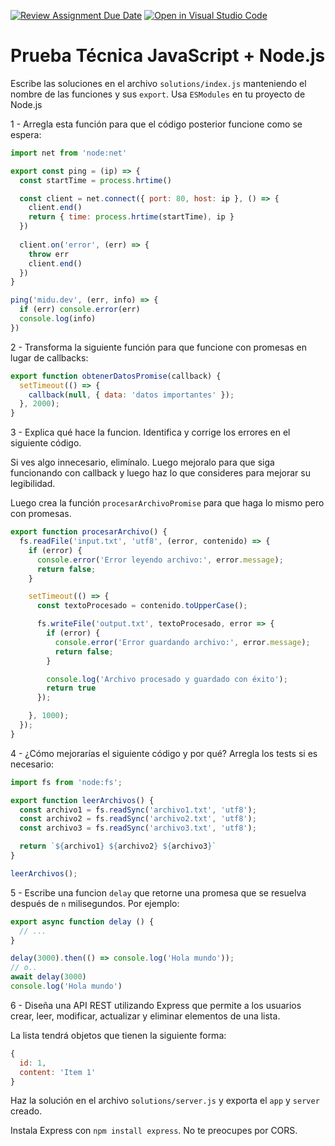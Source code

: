 [![Review Assignment Due Date](https://classroom.github.com/assets/deadline-readme-button-24ddc0f5d75046c5622901739e7c5dd533143b0c8e959d652212380cedb1ea36.svg)](https://classroom.github.com/a/OLtUzx2d)
[![Open in Visual Studio Code](https://classroom.github.com/assets/open-in-vscode-718a45dd9cf7e7f842a935f5ebbe5719a5e09af4491e668f4dbf3b35d5cca122.svg)](https://classroom.github.com/online_ide?assignment_repo_id=13261157&assignment_repo_type=AssignmentRepo)
# Prueba Técnica JavaScript + Node.js

Escribe las soluciones en el archivo `solutions/index.js` manteniendo el nombre de las funciones y sus `export`. Usa `ESModules` en tu proyecto de Node.js

1 - Arregla esta función para que el código posterior funcione como se espera:

```javascript
import net from 'node:net'

export const ping = (ip) => {
  const startTime = process.hrtime()

  const client = net.connect({ port: 80, host: ip }, () => {
    client.end()
    return { time: process.hrtime(startTime), ip }
  })
  
  client.on('error', (err) => {
    throw err
    client.end()
  })
}

ping('midu.dev', (err, info) => {
  if (err) console.error(err)
  console.log(info)
})
```

2 - Transforma la siguiente función para que funcione con promesas en lugar de callbacks:

```javascript
export function obtenerDatosPromise(callback) {
  setTimeout(() => {
    callback(null, { data: 'datos importantes' });
  }, 2000);
}
```

3 - Explica qué hace la funcion. Identifica y corrige los errores en el siguiente código.

Si ves algo innecesario, elimínalo. Luego mejoralo para que siga funcionando con callback y luego haz lo que consideres para mejorar su legibilidad.

Luego crea la función `procesarArchivoPromise` para que haga lo mismo pero con promesas.

```javascript
export function procesarArchivo() {
  fs.readFile('input.txt', 'utf8', (error, contenido) => {
    if (error) {
      console.error('Error leyendo archivo:', error.message);
      return false;
    }

    setTimeout(() => {
      const textoProcesado = contenido.toUpperCase();

      fs.writeFile('output.txt', textoProcesado, error => {
        if (error) {
          console.error('Error guardando archivo:', error.message);
          return false;
        }

        console.log('Archivo procesado y guardado con éxito');
        return true
      });

    }, 1000);
  });
}
```

4 - ¿Cómo mejorarías el siguiente código y por qué? Arregla los tests si es necesario:

```javascript
import fs from 'node:fs';

export function leerArchivos() {
  const archivo1 = fs.readSync('archivo1.txt', 'utf8');
  const archivo2 = fs.readSync('archivo2.txt', 'utf8');
  const archivo3 = fs.readSync('archivo3.txt', 'utf8');

  return `${archivo1} ${archivo2} ${archivo3}`
}

leerArchivos();
```

5 - Escribe una funcion `delay` que retorne una promesa que se resuelva después de `n` milisegundos. Por ejemplo:

```javascript
export async function delay () {
  // ...
}

delay(3000).then(() => console.log('Hola mundo'));
// o..
await delay(3000)
console.log('Hola mundo')
```

6 - Diseña una API REST utilizando Express que permite a los usuarios crear, leer, modificar, actualizar y eliminar elementos de una lista.

La lista tendrá objetos que tienen la siguiente forma:

```javascript
{
  id: 1,
  content: 'Item 1'
}
```

Haz la solución en el archivo `solutions/server.js` y exporta el `app` y `server` creado.

Instala Express con `npm install express`. No te preocupes por CORS.
